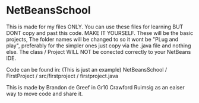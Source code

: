 # NetBeansSchool

This is made for my files ONLY. You can use these files for learning BUT DONT copy and past this code. MAKE IT YOURSELF. 
These will be the basic projects, The folder names will be changed to so it wont be "PLug and play", preferably for the simpler ones
just copy via the .java file and nothing else. The class / Project WILL NOT be conected correctly to your NetBeans IDE. 

Code can be found in: (This is just an example) 
NetBeansSchool / FirstProject / src/firstproject / firstproject.java

This is made by Brandon de Greef in Gr10 Crawford Ruimsig as an eaiser way to move code and share it. 


